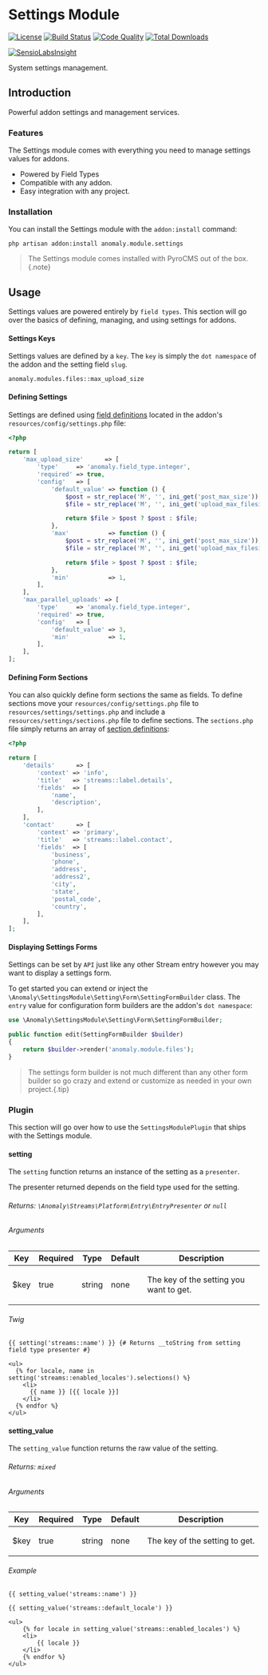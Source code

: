 # Settings Module

[![License](https://img.shields.io/badge/license-MIT-brightgreen.svg)](https://packagist.org/packages/anomaly/settings-module) 
[![Build Status](https://scrutinizer-ci.com/g/anomalylabs/settings-module/badges/build.png?b=master)](https://scrutinizer-ci.com/g/anomalylabs/settings-module/build-status/master)
[![Code Quality](http://img.shields.io/scrutinizer/g/anomalylabs/settings-module.svg)](https://scrutinizer-ci.com/g/anomalylabs/settings-module/)
[![Total Downloads](http://img.shields.io/packagist/dt/anomaly/settings-module.svg)](https://packagist.org/packages/anomaly/settings-module)

[![SensioLabsInsight](https://insight.sensiolabs.com/projects/36aca857-a877-439d-8edd-0cbc42924133/small.png)](https://insight.sensiolabs.com/projects/36aca857-a877-439d-8edd-0cbc42924133)

System settings management.

## Introduction

Powerful addon settings and management services.

### Features

The Settings module comes with everything you need to manage settings values for addons.

*   Powered by Field Types
*   Compatible with any addon.
*   Easy integration with any project.

### Installation

You can install the Settings module with the `addon:install` command:

    php artisan addon:install anomaly.module.settings

> The Settings module comes installed with PyroCMS out of the box.{.note}

## Usage

Settings values are powered entirely by `field types`. This section will go over the basics of defining, managing, and using settings for addons.

#### Settings Keys

Settings values are defined by a `key`. The `key` is simply the `dot namespace` of the addon and the setting field `slug`.

    anomaly.modules.files::max_upload_size

#### Defining Settings

Settings are defined using [field definitions](/documentation/streams-platform/v1.1#ui/forms/fields/the-field-definition) located in the addon's `resources/config/settings.php` file:

```php
<?php

return [
    'max_upload_size'      => [
        'type'     => 'anomaly.field_type.integer',
        'required' => true,
        'config'   => [
            'default_value' => function () {
                $post = str_replace('M', '', ini_get('post_max_size'));
                $file = str_replace('M', '', ini_get('upload_max_filesize'));

                return $file > $post ? $post : $file;
            },
            'max'           => function () {
                $post = str_replace('M', '', ini_get('post_max_size'));
                $file = str_replace('M', '', ini_get('upload_max_filesize'));

                return $file > $post ? $post : $file;
            },
            'min'           => 1,
        ],
    ],
    'max_parallel_uploads' => [
        'type'     => 'anomaly.field_type.integer',
        'required' => true,
        'config'   => [
            'default_value' => 3,
            'min'           => 1,
        ],
    ],
];
```

#### Defining Form Sections

You can also quickly define form sections the same as fields. To define sections move your `resources/config/settings.php` file to `resources/settings/settings.php` and include a `resources/settings/sections.php` file to define sections. The `sections.php` file simply returns an array of [section definitions](/documentation/streams-platform/v1.1#ui/control-panel/the-section-definition):

```php
<?php

return [
    'details'      => [
        'context' => 'info',
        'title'   => 'streams::label.details',
        'fields'  => [
            'name',
            'description',
        ],
    ],
    'contact'      => [
        'context' => 'primary',
        'title'   => 'streams::label.contact',
        'fields'  => [
            'business',
            'phone',
            'address',
            'address2',
            'city',
            'state',
            'postal_code',
            'country',
        ],
    ],
];
```

#### Displaying Settings Forms

Settings can be set by `API` just like any other Stream entry however you may want to display a settings form.

To get started you can extend or inject the `\Anomaly\SettingsModule\Setting\Form\SettingFormBuilder` class. The `entry` value for configuration form builders are the addon's `dot namespace`:

```php
use \Anomaly\SettingsModule\Setting\Form\SettingFormBuilder;

public function edit(SettingFormBuilder $builder)
{
    return $builder->render('anomaly.module.files');
}
```

> The settings form builder is not much different than any other form builder so go crazy and extend or customize as needed in your own project.{.tip}

### Plugin

This section will go over how to use the `SettingsModulePlugin` that ships with the Settings module.

#### setting

The `setting` function returns an instance of the setting as a `presenter`.

The presenter returned depends on the field type used for the setting.

###### Returns: `\Anomaly\Streams\Platform\Entry\EntryPresenter` or `null`

###### Arguments

<table class="table table-bordered table-striped">

<thead>

<tr>

<th>Key</th>

<th>Required</th>

<th>Type</th>

<th>Default</th>

<th>Description</th>

</tr>

</thead>

<tbody>

<tr>

<td>

$key

</td>

<td>

true

</td>

<td>

string

</td>

<td>

none

</td>

<td>

The key of the setting you want to get.

</td>

</tr>

</tbody>

</table>

###### Twig

```twig
{{ setting('streams::name') }} {# Returns __toString from setting field type presenter #}

<ul>
  {% for locale, name in setting('streams::enabled_locales').selections() %}
    <li>
      {{ name }} [{{ locale }}]
    </li>
  {% endfor %}
</ul>
```

#### setting_value

The `setting_value` function returns the raw value of the setting.

###### Returns: `mixed`

###### Arguments

<table class="table table-bordered table-striped">

<thead>

<tr>

<th>Key</th>

<th>Required</th>

<th>Type</th>

<th>Default</th>

<th>Description</th>

</tr>

</thead>

<tbody>

<tr>

<td>

$key

</td>

<td>

true

</td>

<td>

string

</td>

<td>

none

</td>

<td>

The key of the setting to get.

</td>

</tr>

</tbody>

</table>

###### Example

```twig
{{ setting_value('streams::name') }}

{{ setting_value('streams::default_locale') }}

<ul>
    {% for locale in setting_value('streams::enabled_locales') %}
    <li>
        {{ locale }}
    </li>
    {% endfor %}
</ul>
```
